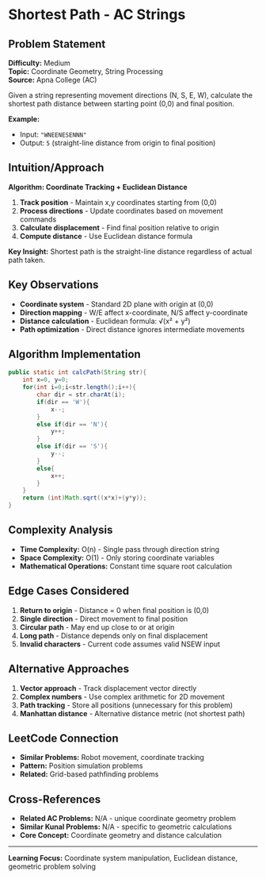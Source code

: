 # Shortest Path - AC Strings

## Problem Statement
**Difficulty:** Medium  
**Topic:** Coordinate Geometry, String Processing  
**Source:** Apna College (AC)

Given a string representing movement directions (N, S, E, W), calculate the shortest path distance between starting point (0,0) and final position.

**Example:**
- Input: `"WNEENESENNN"`
- Output: `5` (straight-line distance from origin to final position)

## Intuition/Approach
**Algorithm: Coordinate Tracking + Euclidean Distance**
1. **Track position** - Maintain x,y coordinates starting from (0,0)
2. **Process directions** - Update coordinates based on movement commands
3. **Calculate displacement** - Find final position relative to origin
4. **Compute distance** - Use Euclidean distance formula

**Key Insight:** Shortest path is the straight-line distance regardless of actual path taken.

## Key Observations
- **Coordinate system** - Standard 2D plane with origin at (0,0)
- **Direction mapping** - W/E affect x-coordinate, N/S affect y-coordinate
- **Distance calculation** - Euclidean formula: √(x² + y²)
- **Path optimization** - Direct distance ignores intermediate movements

## Algorithm Implementation
```java
public static int calcPath(String str){
    int x=0, y=0;
    for(int i=0;i<str.length();i++){
        char dir = str.charAt(i);
        if(dir == 'W'){
            x--;
        }
        else if(dir == 'N'){
            y++;
        }
        else if(dir == 'S'){
            y--;
        }
        else{
            x++;
        }
    }
    return (int)Math.sqrt((x*x)+(y*y));
}
```

## Complexity Analysis
- **Time Complexity:** O(n) - Single pass through direction string
- **Space Complexity:** O(1) - Only storing coordinate variables
- **Mathematical Operations:** Constant time square root calculation

## Edge Cases Considered
1. **Return to origin** - Distance = 0 when final position is (0,0)
2. **Single direction** - Direct movement to final position
3. **Circular path** - May end up close to or at origin
4. **Long path** - Distance depends only on final displacement
5. **Invalid characters** - Current code assumes valid NSEW input

## Alternative Approaches
1. **Vector approach** - Track displacement vector directly
2. **Complex numbers** - Use complex arithmetic for 2D movement
3. **Path tracking** - Store all positions (unnecessary for this problem)
4. **Manhattan distance** - Alternative distance metric (not shortest path)

## LeetCode Connection
- **Similar Problems:** Robot movement, coordinate tracking
- **Pattern:** Position simulation problems
- **Related:** Grid-based pathfinding problems

## Cross-References
- **Related AC Problems:** N/A - unique coordinate geometry problem
- **Similar Kunal Problems:** N/A - specific to geometric calculations
- **Core Concept:** Coordinate geometry and distance calculation

---
**Learning Focus:** Coordinate system manipulation, Euclidean distance, geometric problem solving 